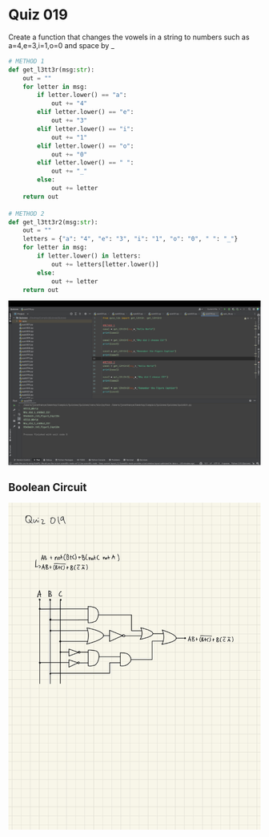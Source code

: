 # Quiz 019
Create a function that changes the vowels in a string to numbers such as a=4,e=3,i=1,o=0 and space by _


```.py
# METHOD 1
def get_l3tt3r(msg:str):
    out = ""
    for letter in msg:
        if letter.lower() == "a":
            out += "4"
        elif letter.lower() == "e":
            out += "3"
        elif letter.lower() == "i":
            out += "1"
        elif letter.lower() == "o":
            out += "0"
        elif letter.lower() == " ":
            out += "_"
        else:
            out += letter
    return out
    
# METHOD 2
def get_l3tt3r2(msg:str):
    out = ""
    letters = {"a": "4", "e": "3", "i": "1", "o": "0", " ": "_"}
    for letter in msg:
        if letter.lower() in letters:
            out += letters[letter.lower()]
        else:
            out += letter
    return out
```

![](quiz019.jpg)


## Boolean Circuit

![](quiz019booleancircuit.jpg)





